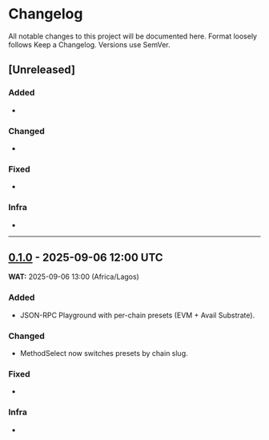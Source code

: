 # Changelog
All notable changes to this project will be documented here.
Format loosely follows Keep a Changelog. Versions use SemVer.

## [Unreleased]
### Added
- 
### Changed
- 
### Fixed
- 
### Infra
- 

---

## [0.1.0] - 2025-09-06 12:00 UTC
**WAT:** 2025-09-06 13:00 (Africa/Lagos)

### Added
- JSON-RPC Playground with per-chain presets (EVM + Avail Substrate).
### Changed
- MethodSelect now switches presets by chain slug.
### Fixed
- 
### Infra
- 

[0.1.0]: https://github.com/krissemmy/krainode-mvp/releases/tag/v0.1.0
